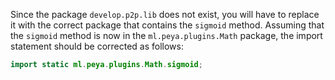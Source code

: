 Since the package `develop.p2p.lib` does not exist, you will have to replace it with the correct package that contains the `sigmoid` method. Assuming that the `sigmoid` method is now in the `ml.peya.plugins.Math` package, the import statement should be corrected as follows:

```java
import static ml.peya.plugins.Math.sigmoid;
```